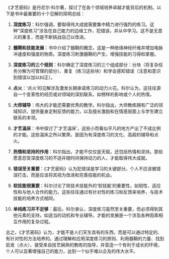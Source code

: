 《才艺密码》是丹尼尔·科尔著，探讨了在各个领域培养卓越才能背后的机制。以下是书中最重要的十个见解的简明总结：

1. **深度练习**：科尔强调，要取得伟大成就需要集中精力进行强烈的练习。这种“深度练习”涉及在自己能力的边缘工作，犯错误，并从中学习。这不是无意义的重复，而是不断挑战自己以改进。

2. **髓鞘和技能发展**：书中介绍了髓鞘的概念，这是一种绝缘神经纤维并增加电脉冲速度和强度的物质。深度练习刺激髓鞘的产生，增强技能的习得和掌握。

3. **深度练习的三个规则**：科尔确定了深度练习的三个组成部分：分块（将复杂任务分解为可管理的部分）、重复（练习这些块）和学会感知错误（注意和意识到错误以加以纠正）。

4. **点火**：‘点火’的见解涉及激发长期承诺练习的动力火花。科尔认为，这往往源自一个变革性的经历或对领域的深刻联系，如榜样的影响或个人的热情。

5. **大师辅导**：伟大的才能还需要优秀的教学。科尔指出，大师教练拥有广泛的领域知识、提供量身定制反馈的能力，以及擅长激励和在情感层面上与学生建立联系的本领。

6. **才艺温床**：书中探讨了‘才艺温床’，这些小而看似平凡的地方产出了不成比例的才能。这些温床之所以繁荣，是因为有深度练习的文化、高超的辅导和点火。

7. **热情和坚持的作用**：科尔指出，才能不仅仅是天赋，还包括热情和坚持。那些愿意忍受深度练习的不适并随时间保持动力的人，才能取得伟大成就。

8. **错误至关重要**：《才艺密码》认为犯错误是学习的关键部分。个人不应该被错误打击，而是应该将其视为改进和完善技能的机会。

9. **软技能很重要**：科尔讨论了除技术技能外的‘软技能’的重要性，如韧性、适应性和与他人合作的能力。这些往往通过有针对性的练习和反馈来培养，与技术技能的培养方式相同。

10. **单纯练习并不足够**：最后，科尔承认，深度练习虽然至关重要，但必须得到其他元素的支持，如适当的动机和专业辅导。才能的发展是一个涉及各种因素相互作用的复杂过程。

总之，《才艺密码》认为，才能不是人们天生具有的东西，而是可以通过特定的、有针对性的方法培养的。通过理解和应用深度练习的原则、利用髓鞘的力量、找到启发（点火）、接受来自技艺娴熟的教练的指导，并营造一个有利于成长的环境，个人可以显著增强自己的能力，达到一个似乎难以企及的伟大水平。
